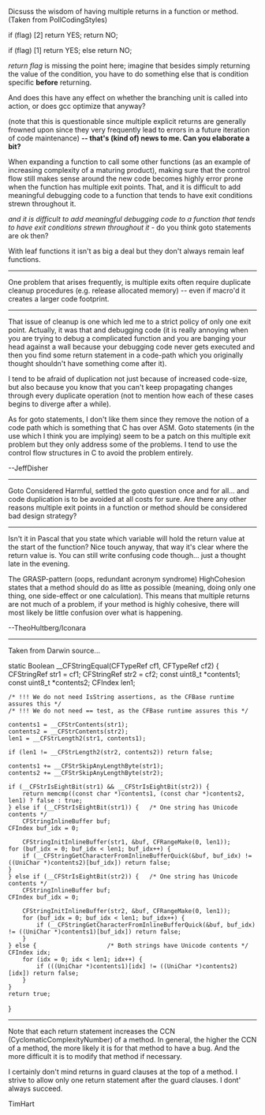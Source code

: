 

Dicsuss the wisdom of having multiple returns in a function or method.  (Taken from PollCodingStyles)

    
if (flag)                                            [2]
	return YES;
return NO;

if (flag)                                            [1]
	return YES;
else
        return NO;


*return flag* is missing the point here; imagine that besides simply returning the value of the condition, you have to do something else that is condition specific **before** returning. 

And does this have any effect on whether the branching unit is called into action, or does gcc optimize that anyway?

(note that this is questionable since multiple explicit returns are generally frowned upon since they very frequently lead to errors in a future iteration of code maintenance) **-- that's (kind of) news to me.  Can you elaborate a bit?**

When expanding a function to call some other functions (as an example of increasing complexity of a maturing product), making sure that the control flow still makes sense around the new code becomes highly error prone when the function has multiple exit points.  That, and it is difficult to add meaningful debugging code to a function that tends to have exit conditions strewn throughout it.

*and it is difficult to add meaningful debugging code to a function that tends to have exit conditions strewn throughout it* - do you think goto statements are ok then?

With leaf functions it isn't as big a deal but they don't always remain leaf functions.

----
One problem that arises frequently, is multiple exits often require duplicate cleanup procedures (e.g. release allocated memory)  -- even if macro'd it creates a larger code footprint.

----

That issue of cleanup is one which led me to a strict policy of only one exit point.  Actually, it was that and debugging code (it is really annoying when you are trying to debug a complicated function and you are banging your head against a wall because your debugging code never gets executed and then you find some return statement in a code-path which you originally thought shouldn't have something come after it).

I tend to be afraid of duplication not just because of increased code-size, but also because you know that you can't keep propagating changes through every duplicate operation (not to mention how each of these cases begins to diverge after a while).

As for goto statements, I don't like them since they remove the notion of a code path which is something that C has over ASM.  Goto statements (in the use which I think you are implying) seem to be a patch on this multiple exit problem but they only address some of the problems.  I tend to use the control flow structures in C to avoid the problem entirely.

--JeffDisher

----
Goto Considered Harmful, settled the goto question once and for all... and code duplication is to be avoided at all costs for sure.  Are there any other reasons multiple exit points in a function or method should be considered bad design strategy?

----

Isn't it in Pascal that you state which variable will hold the return value at the start of the function? Nice touch anyway, that way it's clear where the return value is. You can still write confusing code though... just a thought late in the evening.

The GRASP-pattern (oops, redundant acronym syndrome) HighCohesion states that a method should do as litte as possible (meaning, doing only one thing, one side-effect or one calculation). This means that multiple returns are not much of a problem, if your method is highly cohesive, there will most likely be little confusion over what is happening.

--TheoHultberg/Iconara 


----

Taken from Darwin source...

    
static Boolean __CFStringEqual(CFTypeRef cf1, CFTypeRef cf2) {
    CFStringRef str1 = cf1;
    CFStringRef str2 = cf2;
    const uint8_t *contents1;
    const uint8_t *contents2;
    CFIndex len1;

    /* !!! We do not need IsString assertions, as the CFBase runtime assures this */
    /* !!! We do not need == test, as the CFBase runtime assures this */

    contents1 = __CFStrContents(str1);
    contents2 = __CFStrContents(str2);
    len1 = __CFStrLength2(str1, contents1);

    if (len1 != __CFStrLength2(str2, contents2)) return false;

    contents1 += __CFStrSkipAnyLengthByte(str1);
    contents2 += __CFStrSkipAnyLengthByte(str2);

    if (__CFStrIsEightBit(str1) && __CFStrIsEightBit(str2)) {
        return memcmp((const char *)contents1, (const char *)contents2, len1) ? false : true;
    } else if (__CFStrIsEightBit(str1)) {	/* One string has Unicode contents */
        CFStringInlineBuffer buf;
	CFIndex buf_idx = 0;

        CFStringInitInlineBuffer(str1, &buf, CFRangeMake(0, len1));
	for (buf_idx = 0; buf_idx < len1; buf_idx++) {
	    if (__CFStringGetCharacterFromInlineBufferQuick(&buf, buf_idx) != ((UniChar *)contents2)[buf_idx]) return false;
  	}
    } else if (__CFStrIsEightBit(str2)) {	/* One string has Unicode contents */
        CFStringInlineBuffer buf;
	CFIndex buf_idx = 0;

        CFStringInitInlineBuffer(str2, &buf, CFRangeMake(0, len1));
        for (buf_idx = 0; buf_idx < len1; buf_idx++) {
            if (__CFStringGetCharacterFromInlineBufferQuick(&buf, buf_idx) != ((UniChar *)contents1)[buf_idx]) return false;
        }
    } else {					/* Both strings have Unicode contents */
	CFIndex idx;
        for (idx = 0; idx < len1; idx++) {
            if (((UniChar *)contents1)[idx] != ((UniChar *)contents2)[idx]) return false;
        }
    }
    return true;
}


----

Note that each return statement increases the CCN (CyclomaticComplexityNumber) of a method. In general, the higher the CCN of a method, the more likely it is for that method to have a bug. And the more difficult it is to modify that method if necessary. 

I certainly don't mind returns in guard clauses at the top of a method. I strive to allow only one return statement after the guard clauses. I dont' always succeed.

TimHart
